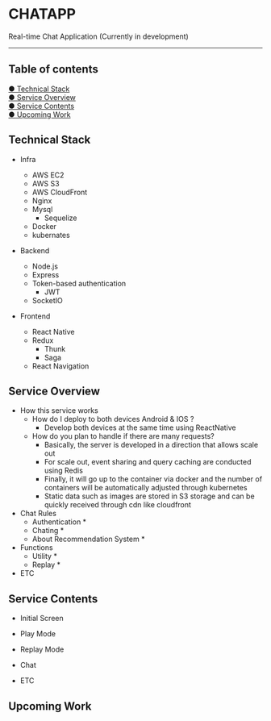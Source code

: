 # CHATAPP

Real-time Chat Application (Currently in development)

----

## Table of contents

[● Technical Stack](#Technial-Stack)  
[● Service Overview](#Service-Overview)  
[● Service Contents](#Service-Contents)  
[● Upcoming Work](#Upcoming-Work)  

## Technical Stack

* Infra
  * AWS EC2
  * AWS S3
  * AWS CloudFront
  * Nginx
  * Mysql
    * Sequelize
  * Docker
  * kubernates

* Backend
  * Node.js
  * Express
  * Token-based authentication
    * JWT
  * SocketIO

* Frontend
  * React Native
  * Redux
    * Thunk
    * Saga
  * React Navigation

## Service Overview

* How this service works
  * How do I deploy to both devices Android & IOS ?
    * Develop both devices at the same time using ReactNative
  * How do you plan to handle if there are many requests?
    * Basically, the server is developed in a direction that allows scale out
    * For scale out, event sharing and query caching are conducted using Redis
    * Finally, it will go up to the container via docker and the number of containers will be automatically adjusted through kubernetes
    * Static data such as images are stored in S3 storage and can be quickly received through cdn like cloudfront
* Chat Rules
  * Authentication
    * 
  * Chating
    * 
  * About Recommendation System
    * 
* Functions
  * Utility
    * 
  * Replay
    * 
* ETC
  
## Service Contents

* Initial Screen


* Play Mode


* Replay Mode


* Chat

* ETC

## Upcoming Work
